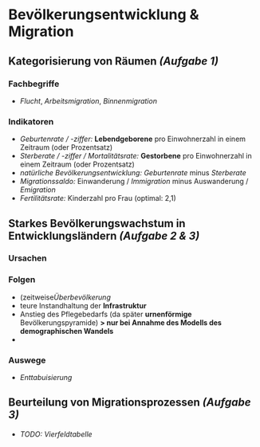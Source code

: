 # Bevölkerungsentwicklung & Migration

## Kategorisierung von Räumen *(Aufgabe 1)*

### Fachbegriffe 
- *Flucht*, *Arbeitsmigration*, *Binnenmigration*

### Indikatoren
- *Geburtenrate / -ziffer:* **Lebendgeborene** pro Einwohnerzahl in einem Zeitraum (oder Prozentsatz)
- *Sterberate / -ziffer / Mortalitätsrate:* **Gestorbene** pro Einwohnerzahl in einem Zeitraum (oder Prozentsatz)
- *natürliche Bevölkerungsentwicklung:* *Geburtenrate* minus *Sterberate*
- *Migrationssaldo:* Einwanderung / *Immigration* minus Auswanderung / *Emigration*
- *Fertilitätsrate:* Kinderzahl pro Frau (optimal: 2,1)

## Starkes Bevölkerungswachstum in Entwicklungsländern *(Aufgabe 2 & 3)*

### Ursachen

### Folgen
- (zeitweise*Überbevölkerung*
- teure Instandhaltung der **Infrastruktur**
- Anstieg des Pflegebedarfs (da später **urnenförmige** Bevölkerungspyramide)
	**> nur bei Annahme des Modells des demographischen Wandels**
- 

### Auswege
- *Enttabuisierung*

## Beurteilung von Migrationsprozessen *(Aufgabe 3)*

- *TODO: Vierfeldtabelle*
<!--stackedit_data:
eyJoaXN0b3J5IjpbMTgyNTkzNzUyMSwtMTY5NDA1NzIyMiwxNz
YzNTc1MTY3LC02MDk2OTY3NzksLTc1MjE2MDg3MV19
-->
